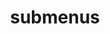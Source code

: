 ---
layout: page
title: submenus
nav: true
nav_order: 6
dropdown: true
children: 
    - title: publications
      permalink: /publications/
    - title: divider
    - title: projects
      permalink: /projects/
created: 2022-12-31T20:54:53-06:00
updated: 2023-01-21T20:48:19-06:00
---